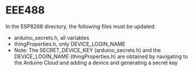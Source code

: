# EEE488
In the ESP8266 directory, the following files must be updated:
  - arduino_secrets.h, all variables
  - thingProperties.h, only DEVICE_LOGIN_NAME
  - Note: The SECRET_DEVICE_KEY (arduino_secrets.h) and the DEVICE_LOGIN_NAME (thingProperties.h)
    are obtained by navigating to the Arduino Cloud and adding a device and generating a secret key
